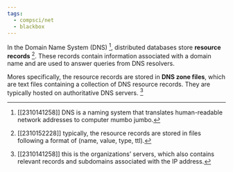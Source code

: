 ```yaml
---
tags:
  - compsci/net
  - blackbox
---
```

In the Domain Name System (DNS) [^1], distributed databases store **resource records** [^3]. These records contain information associated with a domain name and are used to answer queries from DNS resolvers.

Mores specifically, the resource records are stored in **DNS zone files**, which are text files containing a collection of DNS resource records. They are typically hosted on authoritative DNS servers. [^2]

[^1]: [[2310141258]] DNS is a naming system that translates human-readable network addresses to computer mumbo jumbo.
[^2]: [[2310141258]] this is the organizations’ servers, which also contains relevant records and subdomains associated with the IP address.
[^3]: [[2310152228]] typically, the resource records are stored in files following a format of (name, value, type, ttl).